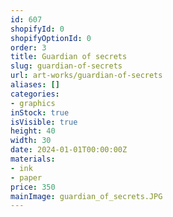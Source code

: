```yaml
---
id: 607
shopifyId: 0
shopifyOptionId: 0
order: 3
title: Guardian of secrets
slug: guardian-of-secrets
url: art-works/guardian-of-secrets
aliases: []
categories:
- graphics
inStock: true
isVisible: true
height: 40
width: 30
date: 2024-01-01T00:00:00Z
materials:
- ink
- paper
price: 350
mainImage: guardian_of_secrets.JPG
---
```

